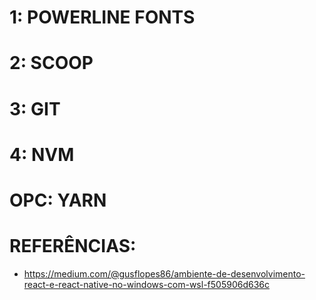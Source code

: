 # 1: POWERLINE FONTS
# 2: SCOOP
# 3: GIT
# 4: NVM
# OPC: YARN

# REFERÊNCIAS:
- https://medium.com/@gusflopes86/ambiente-de-desenvolvimento-react-e-react-native-no-windows-com-wsl-f505906d636c
